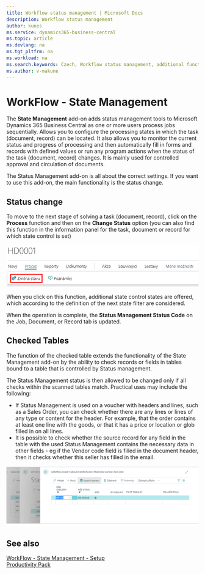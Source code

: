 ```yaml
---
title: Workflow status management | Microsoft Docs
description: Workflow status management
author: kunes
ms.service: dynamics365-business-central
ms.topic: article
ms.devlang: na
ms.tgt_pltfrm: na
ms.workload: na
ms.search.keywords: Czech, Workflow status management, additional functions
ms.author: v-makune
---
```

# WorkFlow - State Management

The **State Management** add-on adds status management tools to Microsoft Dynamics 365 Business Central as one or more users process jobs sequentially. Allows you to configure the processing states in which the task (document, record) can be located. It also allows you to monitor the current status and progress of processing and then automatically fill in forms and records with defined values or run any program actions when the status of the task (document, record) changes. It is mainly used for controlled approval and circulation of documents.

The Status Management add-on is all about the correct settings. If you want to use this add-on, the main functionality is the status change.

## Status change
To move to the next stage of solving a task (document, record), click on the **Process** function and then on the **Change Status** option (you can also find this function in the information panel for the task, document or record for which state control is set)

![State Management - Status Management Templates](media/WF_change_status.png)

When you click on this function, additional state control states are offered, which according to the definition of the next state filter are considered.

When the operation is complete, the **Status Management Status Code** on the Job, Document, or Record tab is updated.

## Checked Tables

The function of the checked table extends the functionality of the State Management add-on by the ability to check records or fields in tables bound to a table that is controlled by Status management.

The Status Management status is then allowed to be changed only if all checks within the scanned tables match. Practical uses may include the following:

- If Status Management is used on a voucher with headers and lines, such as a Sales Order, you can check whether there are any lines or lines of any type or content for the header. For example, that the order contains at least one line with the goods, or that it has a price or location or glob filled in on all lines.
- It is possible to check whether the source record for any field in the table with the used Status Management contains the necessary data in other fields - eg if the Vendor code field is filled in the document header, then it checks whether this seller has filled in the email.

![WorkFlow - Linker Tables](media/workflow_tables.png " WorkFlow - Linker Tables")

## See also

[WorkFlow - State Management - Setup](workflow-status-management-setup.md)  
[Productivity Pack](productivity-pack.md)
